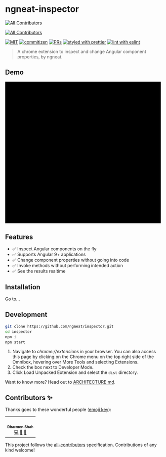 # ngneat-inspector
<!-- ALL-CONTRIBUTORS-BADGE:START - Do not remove or modify this section -->
[![All Contributors](https://img.shields.io/badge/all_contributors-1-orange.svg?style=flat-square)](#contributors-)
<!-- ALL-CONTRIBUTORS-BADGE:END -->

<!-- ALL-CONTRIBUTORS-BADGE:START - Do not remove or modify this section -->
[![All Contributors](https://img.shields.io/badge/all_contributors-0-orange.svg?style=flat-square)](#contributors-)
<!-- ALL-CONTRIBUTORS-BADGE:END --> 
[![MIT](https://img.shields.io/packagist/l/doctrine/orm.svg?style=flat-square)]()
[![commitizen](https://img.shields.io/badge/commitizen-friendly-brightgreen.svg?style=flat-square)](http://commitizen.github.io/cz-cli/)
[![PRs](https://img.shields.io/badge/PRs-welcome-brightgreen.svg?style=flat-square)](https://github.com/ngneat/inspector/compare)
[![styled with prettier](https://img.shields.io/badge/styled_with-prettier-ff69b4.svg?style=flat-square)](https://prettier.io/)
[![lint with eslint](https://img.shields.io/badge/lint_with-eslint-4b32c3.svg?style=flat-square)](https://eslint.org/)

> A chrome extension to inspect and change Angular component properties, by ngneat.

## Demo

![Demo of ngneat inspector](./demo-ngneat-inspector.gif)

## Features

- ✅ Inspect Angular components on the fly
- ✅ Supports Angular 9+ applications
- ✅ Change component properties without going into code
- ✅ Invoke methods without performing intended action
- ✅ See the results realtime

## Installation

Go to...

## Development

```bash
git clone https://github.com/ngneat/inspector.git
cd inspector
npm i
npm start
```

1. Navigate to _chrome://extensions_ in your browser. You can also access this page by clicking on the Chrome menu on the top right side of the Omnibox, hovering over More Tools and selecting Extensions.
2. Check the box next to Developer Mode.
3. Click Load Unpacked Extension and select the `dist` directory.

Want to know more? Head out to [ARCHITECTURE.md](./ARCHITECTURE.md).

## Contributors ✨

Thanks goes to these wonderful people ([emoji key](https://allcontributors.org/docs/en/emoji-key)):

<!-- ALL-CONTRIBUTORS-LIST:START - Do not remove or modify this section -->
<!-- prettier-ignore-start -->
<!-- markdownlint-disable -->
<table>
  <tr>
    <td align="center"><a href="https://github.com/shhdharmen"><img src="https://avatars3.githubusercontent.com/u/6831283?v=4?s=100" width="100px;" alt=""/><br /><sub><b>Dharmen Shah</b></sub></a><br /><a href="https://github.com/shhdharmen/ngneat-inspector/commits?author=shhdharmen" title="Code">💻</a> <a href="https://github.com/shhdharmen/ngneat-inspector/commits?author=shhdharmen" title="Documentation">📖</a> <a href="#ideas-shhdharmen" title="Ideas, Planning, & Feedback">🤔</a></td>
  </tr>
</table>

<!-- markdownlint-restore -->
<!-- prettier-ignore-end -->
<!-- ALL-CONTRIBUTORS-LIST:END -->

This project follows the [all-contributors](https://github.com/all-contributors/all-contributors) specification. Contributions of any kind welcome!
